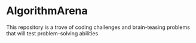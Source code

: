 # AlgorithmArena
This repository is a trove of coding challenges and brain-teasing problems that will test problem-solving abilities
